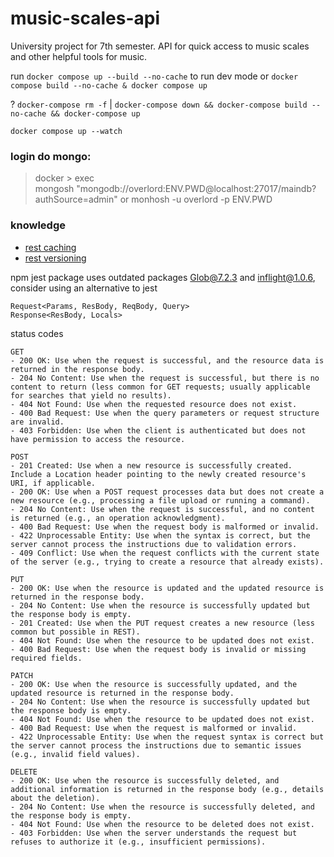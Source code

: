 # music-scales-api
University project for 7th semester. API for quick access to music scales and other helpful tools for music.

run `docker compose up --build --no-cache` to run dev mode or `docker compose build --no-cache & docker compose up`

? `docker-compose rm -f` | `docker-compose down && docker-compose build --no-cache && docker-compose up`

`docker compose up --watch`

### login do mongo:
> docker > exec \
> mongosh "mongodb://overlord:ENV.PWD@localhost:27017/maindb?authSource=admin"
> or
> monhosh -u overlord -p ENV.PWD

### knowledge
- [rest caching](https://restfulapi.net/caching/)
- [rest versioning](https://restfulapi.net/versioning/)


npm jest package uses outdated packages Glob@7.2.3 and inflight@1.0.6, consider using an alternative to jest


```
Request<Params, ResBody, ReqBody, Query>
Response<ResBody, Locals>
```

status codes
```
GET
- 200 OK: Use when the request is successful, and the resource data is returned in the response body.
- 204 No Content: Use when the request is successful, but there is no content to return (less common for GET requests; usually applicable for searches that yield no results).
- 404 Not Found: Use when the requested resource does not exist.
- 400 Bad Request: Use when the query parameters or request structure are invalid.
- 403 Forbidden: Use when the client is authenticated but does not have permission to access the resource.

POST
- 201 Created: Use when a new resource is successfully created. Include a Location header pointing to the newly created resource's URI, if applicable.
- 200 OK: Use when a POST request processes data but does not create a new resource (e.g., processing a file upload or running a command).
- 204 No Content: Use when the request is successful, and no content is returned (e.g., an operation acknowledgment).
- 400 Bad Request: Use when the request body is malformed or invalid.
- 422 Unprocessable Entity: Use when the syntax is correct, but the server cannot process the instructions due to validation errors.
- 409 Conflict: Use when the request conflicts with the current state of the server (e.g., trying to create a resource that already exists).

PUT
- 200 OK: Use when the resource is updated and the updated resource is returned in the response body.
- 204 No Content: Use when the resource is successfully updated but the response body is empty.
- 201 Created: Use when the PUT request creates a new resource (less common but possible in REST).
- 404 Not Found: Use when the resource to be updated does not exist.
- 400 Bad Request: Use when the request body is invalid or missing required fields.

PATCH
- 200 OK: Use when the resource is successfully updated, and the updated resource is returned in the response body.
- 204 No Content: Use when the resource is successfully updated but the response body is empty.
- 404 Not Found: Use when the resource to be updated does not exist.
- 400 Bad Request: Use when the request is malformed or invalid.
- 422 Unprocessable Entity: Use when the request syntax is correct but the server cannot process the instructions due to semantic issues (e.g., invalid field values).

DELETE
- 200 OK: Use when the resource is successfully deleted, and additional information is returned in the response body (e.g., details about the deletion).
- 204 No Content: Use when the resource is successfully deleted, and the response body is empty.
- 404 Not Found: Use when the resource to be deleted does not exist.
- 403 Forbidden: Use when the server understands the request but refuses to authorize it (e.g., insufficient permissions).
```